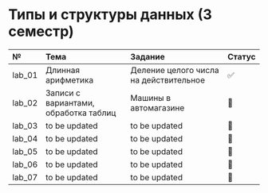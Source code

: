 # Типы и структуры данных (3 семестр)

| №      | Тема                                  | Задание                                | Статус                |
|:------ |:--------------------------------------|:---------------------------------------|:----------------------|
| lab_01 | Длинная арифметика                    | Деление целого числа на действительное | :white_check_mark:    |
| lab_02 | Записи с вариантами, обработка таблиц | Машины в автомагазине                  | :white_square_button: |
| lab_03 | to be updated                         | to be updated                          | :white_square_button: |
| lab_04 | to be updated                         | to be updated                          | :white_square_button: |
| lab_05 | to be updated                         | to be updated                          | :white_square_button: |
| lab_06 | to be updated                         | to be updated                          | :white_square_button: |
| lab_07 | to be updated                         | to be updated                          | :white_square_button: |
